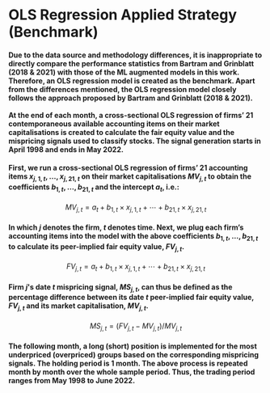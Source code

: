 # OLS Regression Applied Strategy (Benchmark)
#### Due to the data source and methodology differences, it is inappropriate to directly compare the performance statistics from Bartram and Grinblatt (2018 & 2021) with those of the ML augmented models in this work. Therefore, an OLS regression model is created as the benchmark. Apart from the differences mentioned, the OLS regression model closely follows the approach proposed by Bartram and Grinblatt (2018 & 2021). <br><br> At the end of each month, a cross-sectional OLS regression of firms’ 21 contemporaneous available accounting items on their market capitalisations is created to calculate the fair equity value and the mispricing signals used to classify stocks. The signal generation starts in April 1998 and ends in May 2022.

#### First, we run a cross-sectional OLS regression of firms’ 21 accounting items $x_{j,1,t},…,x_{j,21,t}$ on their market capitalisations $MV_{j,t}$ to obtain the coefficients $b_{1,t},…,b_{21,t}$ and the intercept $a_t$, i.e.:

$$MV_{j,t}  = a_t+b_{1,t} \times x_{j,1,t}+⋯+b_{21,t} \times x_{j,21,t}$$

#### In which $j$ denotes the firm, $t$ denotes time. Next, we plug each firm’s accounting items into the model with the above coefficients $b_{1,t},…,b_{21,t}$  to calculate its peer-implied fair equity value, $FV_{j,t}$.

$$FV_{j,t}  = a_t+b_{1,t} \times x_{j,1,t}+⋯+b_{21,t} \times x_{j,21,t}$$

#### Firm $j$'s date $t$ mispricing signal, $MS_{j,t}$, can thus be defined as the percentage difference between its date $t$ peer-implied fair equity value, $FV_{j,t}$ and its market capitalisation, $MV_{j,t}$.

$$MS_{j,t}  =  (FV_{j,t}  -MV_{j,t})/MV_{j,t}$$

#### The following month, a long (short) position is implemented for the most underpriced (overpriced) groups based on the corresponding mispricing signals. The holding period is 1 month. The above process is repeated month by month over the whole sample period. Thus, the trading period ranges from May 1998 to June 2022.
